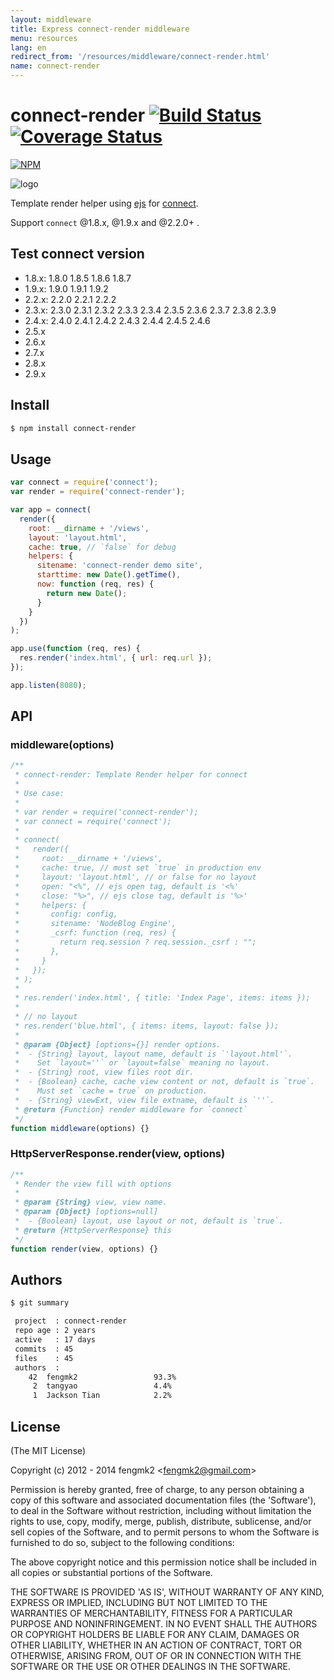 ```yaml
---
layout: middleware
title: Express connect-render middleware
menu: resources
lang: en
redirect_from: '/resources/middleware/connect-render.html'
name: connect-render
---
```


# connect-render [![Build Status](https://secure.travis-ci.org/fengmk2/connect-render.png)](http://travis-ci.org/fengmk2/connect-render) [![Coverage Status](https://coveralls.io/repos/fengmk2/connect-render/badge.png)](https://coveralls.io/r/fengmk2/connect-render)

[![NPM](https://nodei.co/npm/connect-render.png?downloads=true&stars=true)](https://nodei.co/npm/connect-render)

![logo](https://raw.github.com/fengmk2/connect-render/master/logo.png)

Template render helper using [ejs](https://github.com/visionmedia/ejs) for [connect](https://github.com/senchalabs/connect).

Support `connect` @1.8.x, @1.9.x and @2.2.0+ .

## Test connect version

* 1.8.x: 1.8.0 1.8.5 1.8.6 1.8.7
* 1.9.x: 1.9.0 1.9.1 1.9.2
* 2.2.x: 2.2.0 2.2.1 2.2.2
* 2.3.x: 2.3.0 2.3.1 2.3.2 2.3.3 2.3.4 2.3.5 2.3.6 2.3.7 2.3.8 2.3.9
* 2.4.x: 2.4.0 2.4.1 2.4.2 2.4.3 2.4.4 2.4.5 2.4.6
* 2.5.x
* 2.6.x
* 2.7.x
* 2.8.x
* 2.9.x

## Install

```bash
$ npm install connect-render
```

## Usage

```js
var connect = require('connect');
var render = require('connect-render');

var app = connect(
  render({
    root: __dirname + '/views',
    layout: 'layout.html',
    cache: true, // `false` for debug
    helpers: {
      sitename: 'connect-render demo site',
      starttime: new Date().getTime(),
      now: function (req, res) {
        return new Date();
      }
    }
  })
);

app.use(function (req, res) {
  res.render('index.html', { url: req.url });
});

app.listen(8080);
```

## API

### middleware(options)

```js
/**
 * connect-render: Template Render helper for connect
 *
 * Use case:
 *
 * var render = require('connect-render');
 * var connect = require('connect');
 *
 * connect(
 *   render({
 *     root: __dirname + '/views',
 *     cache: true, // must set `true` in production env
 *     layout: 'layout.html', // or false for no layout
 *     open: "<%", // ejs open tag, default is '<%'
 *     close: "%>", // ejs close tag, default is '%>'
 *     helpers: {
 *       config: config,
 *       sitename: 'NodeBlog Engine',
 *       _csrf: function (req, res) {
 *         return req.session ? req.session._csrf : "";
 *       },
 *     }
 *   });
 * );
 *
 * res.render('index.html', { title: 'Index Page', items: items });
 *
 * // no layout
 * res.render('blue.html', { items: items, layout: false });
 *
 * @param {Object} [options={}] render options.
 *  - {String} layout, layout name, default is `'layout.html'`.
 *    Set `layout=''` or `layout=false` meaning no layout.
 *  - {String} root, view files root dir.
 *  - {Boolean} cache, cache view content or not, default is `true`.
 *    Must set `cache = true` on production.
 *  - {String} viewExt, view file extname, default is `''`.
 * @return {Function} render middleware for `connect`
 */
function middleware(options) {}
```

### HttpServerResponse.render(view, options)

```js
/**
 * Render the view fill with options
 *
 * @param {String} view, view name.
 * @param {Object} [options=null]
 *  - {Boolean} layout, use layout or not, default is `true`.
 * @return {HttpServerResponse} this
 */
function render(view, options) {}
```

## Authors

```bash
$ git summary

 project  : connect-render
 repo age : 2 years
 active   : 17 days
 commits  : 45
 files    : 45
 authors  :
    42  fengmk2                 93.3%
     2  tangyao                 4.4%
     1  Jackson Tian            2.2%
```

## License

(The MIT License)

Copyright (c) 2012 - 2014 fengmk2 &lt;fengmk2@gmail.com&gt;

Permission is hereby granted, free of charge, to any person obtaining
a copy of this software and associated documentation files (the
'Software'), to deal in the Software without restriction, including
without limitation the rights to use, copy, modify, merge, publish,
distribute, sublicense, and/or sell copies of the Software, and to
permit persons to whom the Software is furnished to do so, subject to
the following conditions:

The above copyright notice and this permission notice shall be
included in all copies or substantial portions of the Software.

THE SOFTWARE IS PROVIDED 'AS IS', WITHOUT WARRANTY OF ANY KIND,
EXPRESS OR IMPLIED, INCLUDING BUT NOT LIMITED TO THE WARRANTIES OF
MERCHANTABILITY, FITNESS FOR A PARTICULAR PURPOSE AND NONINFRINGEMENT.
IN NO EVENT SHALL THE AUTHORS OR COPYRIGHT HOLDERS BE LIABLE FOR ANY
CLAIM, DAMAGES OR OTHER LIABILITY, WHETHER IN AN ACTION OF CONTRACT,
TORT OR OTHERWISE, ARISING FROM, OUT OF OR IN CONNECTION WITH THE
SOFTWARE OR THE USE OR OTHER DEALINGS IN THE SOFTWARE.

